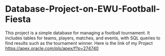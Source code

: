 # Database-Project-on-EWU-Football-Fiesta
This project is a simple database for managing a football tournament. It includes tables for teams, players, matches, and events, with SQL queries to find results such as the tournament winner. Here is the link of my Project https://apex.oracle.com/pls/apex/f?p=274740 
